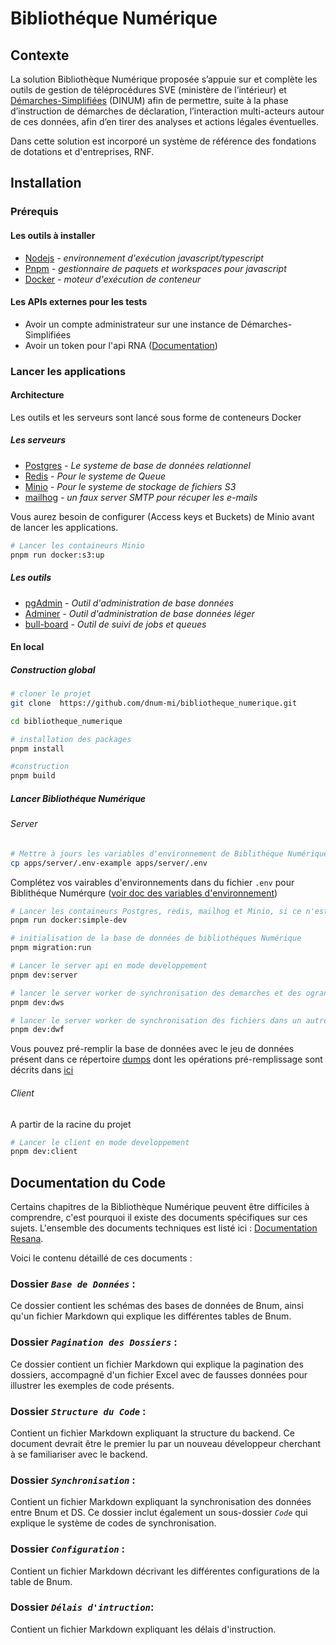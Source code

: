 # Bibliothéque Numérique

## Contexte

La solution Bibliothèque Numérique proposée s’appuie sur et complète les outils de gestion de téléprocédures SVE (ministère de l’intérieur) et [Démarches-Simplifiées](https://www.demarches-simplifiees.fr/) (DINUM) afin de permettre, suite à la phase d’instruction de démarches de déclaration, l’interaction multi-acteurs autour de ces données, afin d’en tirer des analyses et actions légales éventuelles.

Dans cette solution est incorporé un système de référence des fondations de dotations et d'entreprises, RNF.

## Installation

### Prérequis

#### Les outils à installer

- [Nodejs](https://nodejs.org/en/download/) *- environnement d'exécution javascript/typescript*
- [Pnpm](https://pnpm.io/installation) *- gestionnaire de paquets et workspaces pour javascript*
- [Docker](https://docs.docker.com/get-docker/) *- moteur d'exécution de conteneur*

#### Les APIs externes pour les tests

- Avoir un compte administrateur sur une instance de Démarches-Simplifiées
- Avoir un token pour l'api RNA ([Documentation](https://entreprise.api.gouv.fr/developpeurs/openapi#tag/Informations-generales/paths/~1v4~1djepva~1api-association~1associations~1%7Bsiren_or_rna%7D/get))

### Lancer les applications

#### Architecture

Les outils et les serveurs sont lancé sous forme de conteneurs Docker

##### Les serveurs

- [Postgres](https://www.postgresql.org/) *- Le systeme de base de données relationnel*
- [Redis](https://redis.io/) *- Pour le systeme de Queue*
- [Minio](https://min.io/) *- Pour le systeme de stockage de fichiers S3*
- [mailhog](https://github.com/mailhog/MailHog) *- un faux server SMTP pour récuper les e-mails*

Vous aurez besoin de configurer (Access keys et Buckets) de Minio avant de lancer les applications.

```bash
# Lancer les containeurs Minio
pnpm run docker:s3:up
```

##### Les outils

- [pgAdmin](https://www.pgadmin.org/) *- Outil d'administration de base données*
- [Adminer](https://www.adminer.org/) *- Outil d'administration de base données léger*
- [bull-board](https://github.com/felixmosh/bull-board) *- Outil de suivi de jobs et queues*

#### En local

##### Construction global

``` bash
# cloner le projet
git clone  https://github.com/dnum-mi/bibliotheque_numerique.git

cd bibliotheque_numerique

# installation des packages
pnpm install

#construction
pnpm build

```

##### Lancer Bibliothéque Numérique

###### Server

```bash
# Mettre à jours les variables d'environnement de Biblithéque Numérique
cp apps/server/.env-example apps/server/.env
```

Complétez vos vairables d'environnements dans du fichier `.env` pour Biblithéque Numérqure  ([voir doc des variables d'environnement](./apps/server/variables_env.md))

```bash
# Lancer les containeurs Postgres, redis, mailhog et Minio, si ce n'est pas fait
pnpm run docker:simple-dev

# initialisation de la base de données de bibliothéques Numérique
pnpm migration:run

# Lancer le server api en mode developpement
pnpm dev:server
```

```bash
# lancer le server worker de synchronisation des demarches et des ogranismes dans un autre terminal
pnpm dev:dws
```

```bash
# lancer le server worker de synchronisation des fichiers dans un autre terminal
pnpm dev:dwf
```

Vous pouvez pré-remplir la base de données avec le jeu de données présent dans ce répertoire [dumps](dumps/) dont les opérations pré-remplissage sont décrits dans [ici](docs/Server/database/README.md)

###### Client

A partir de la racine du projet

```bash
# Lancer le client en mode developpement
pnpm dev:client
```

## Documentation du Code

Certains chapitres de la Bibliothèque Numérique peuvent être difficiles à comprendre, c'est pourquoi il existe des documents spécifiques sur ces sujets. L'ensemble des documents techniques est listé ici : [Documentation Resana](https://resana.numerique.gouv.fr/public/perimetre/consulter/143946?openGed=4676651).

Voici le contenu détaillé de ces documents :

### Dossier *`Base de Données`* :
Ce dossier contient les schémas des bases de données de Bnum, ainsi qu'un fichier Markdown qui explique les différentes tables de Bnum.

### Dossier *`Pagination des Dossiers`* :
Ce dossier contient un fichier Markdown qui explique la pagination des dossiers, accompagné d'un fichier Excel avec de fausses données pour illustrer les exemples de code présents.

### Dossier *`Structure du Code`* :
Contient un fichier Markdown expliquant la structure du backend. Ce document devrait être le premier lu par un nouveau développeur cherchant à se familiariser avec le backend.

### Dossier *`Synchronisation`* :
Contient un fichier Markdown expliquant la synchronisation des données entre Bnum et DS. Ce dossier inclut également un sous-dossier *`Code`* qui explique le système de codes de synchronisation.

### Dossier *`Configuration`* :
Contient un fichier Markdown décrivant les différentes configurations de la table de Bnum.

### Dossier *`Délais d'intruction`*:
Contient un fichier Markdown expliquant les délais d'instruction.
